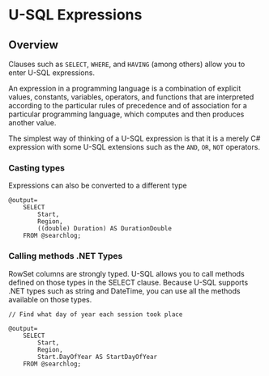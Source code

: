 # U-SQL Expressions

## Overview

Clauses such as `SELECT`, `WHERE`, and `HAVING` (among others) allow you to enter U-SQL expressions.

An expression in a programming language is a combination of explicit values, constants, variables, operators, and functions that are interpreted according to the particular rules of precedence and of association for a particular programming language, which computes and then produces another value.

The simplest way of thinking of a U-SQL expression is that it is a merely C# expression with some U-SQL extensions such as the `AND`, `OR`, `NOT` operators.

### Casting types

Expressions can also be converted to a different type

```
@output= 
    SELECT 
        Start, 
        Region, 
        ((double) Duration) AS DurationDouble
    FROM @searchlog;
```

### Calling methods .NET Types

RowSet columns are strongly typed. U-SQL allows you to call methods defined on those types in the SELECT clause. Because U-SQL supports .NET types such as string and DateTime, you can use all the methods available on those types. 

```
// Find what day of year each session took place

@output= 
    SELECT 
        Start, 
        Region, 
        Start.DayOfYear AS StartDayOfYear
    FROM @searchlog;
```
